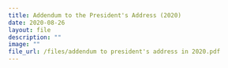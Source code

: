 ```yaml
---
title: Addendum to the President's Address (2020)
date: 2020-08-26
layout: file
description: ""
image: ""
file_url: /files/addendum to president's address in 2020.pdf
---
```

